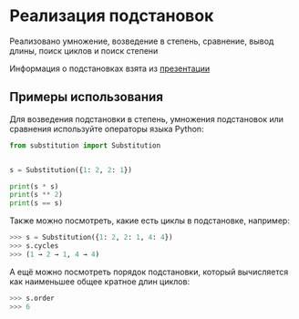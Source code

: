 # Реализация подстановок
Реализовано умножение, возведение в степень, сравнение, вывод длины, поиск циклов и поиск степени

Информация о подстановках взята из [презентации](https://sesc.nsu.ru/math/images/Конкурс_на_премии/_Волкова_Майер_-_презентация_compressed.pdf)

## Примеры использования
Для возведения подстановки в степень, умножения подстановок или сравнения используйте операторы языка Python:

```Python
from substitution import Substitution


s = Substitution({1: 2, 2: 1})

print(s * s)
print(s ** 2)
print(s == s)
```

Также можно посмотреть, какие есть циклы в подстановке, например:
```Python
>>> s = Substitution({1: 2, 2: 1, 4: 4})
>>> s.cycles
>>> (1 → 2 → 1, 4 → 4)
```

А ещё можно посмотреть порядок подстановки, который вычисляется как наименьшее общее кратное длин циклов:
```Python
>>> s.order
>>> 6
```